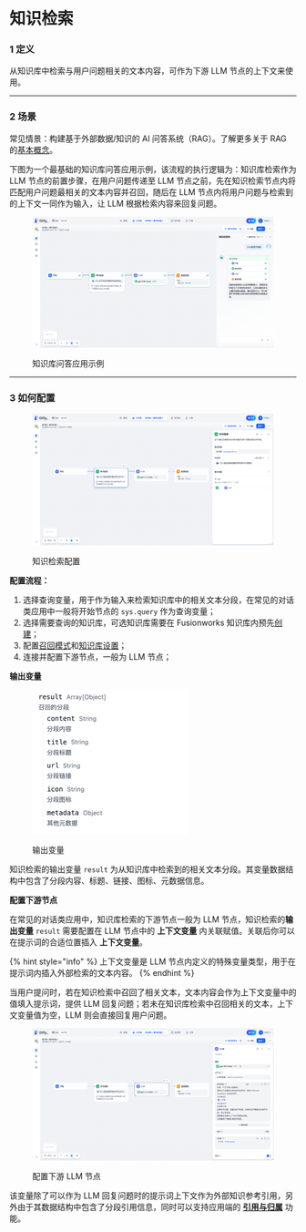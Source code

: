 # 知识检索

### 1 定义

从知识库中检索与用户问题相关的文本内容，可作为下游 LLM 节点的上下文来使用。

***

### 2 场景

常见情景：构建基于外部数据/知识的 AI 问答系统（RAG）。了解更多关于 RAG 的[基本概念](../../../learn-more/extended-reading/retrieval-augment/)。

下图为一个最基础的知识库问答应用示例，该流程的执行逻辑为：知识库检索作为 LLM 节点的前置步骤，在用户问题传递至 LLM 节点之前，先在知识检索节点内将匹配用户问题最相关的文本内容并召回，随后在 LLM 节点内将用户问题与检索到的上下文一同作为输入，让 LLM 根据检索内容来回复问题。

<figure><img src="../../../.gitbook/assets/image (193).png" alt=""><figcaption><p>知识库问答应用示例</p></figcaption></figure>

***

### 3 如何配置

<figure><img src="../../../.gitbook/assets/image (2) (1) (1) (1) (1) (1) (1) (1).png" alt=""><figcaption><p>知识检索配置</p></figcaption></figure>

**配置流程：**

1. 选择查询变量，用于作为输入来检索知识库中的相关文本分段，在常见的对话类应用中一般将开始节点的 `sys.query` 作为查询变量；
2. 选择需要查询的知识库，可选知识库需要在 Fusionworks 知识库内预先[创建](../../knowledge-base/create\_knowledge\_and\_upload\_documents.md#id-1-chuang-jian-zhi-shi-ku)；
3. 配置[召回模式](../../../learn-more/extended-reading/retrieval-augment/retrieval.md)和[知识库设置](../../knowledge-base/knowledge\_and\_documents\_maintenance.md#id-8-zhi-shi-ku-she-zhi)；
4. 连接并配置下游节点，一般为 LLM 节点；

**输出变量**

<figure><img src="../../../.gitbook/assets/image (199).png" alt="" width="272"><figcaption><p>输出变量</p></figcaption></figure>

知识检索的输出变量 `result` 为从知识库中检索到的相关文本分段。其变量数据结构中包含了分段内容、标题、链接、图标、元数据信息。

**配置下游节点**

在常见的对话类应用中，知识库检索的下游节点一般为 LLM 节点，知识检索的**输出变量** `result` 需要配置在 LLM 节点中的 **上下文变量** 内关联赋值。关联后你可以在提示词的合适位置插入 **上下文变量**。

{% hint style="info" %}
上下文变量是 LLM 节点内定义的特殊变量类型，用于在提示词内插入外部检索的文本内容。
{% endhint %}

当用户提问时，若在知识检索中召回了相关文本，文本内容会作为上下文变量中的值填入提示词，提供 LLM 回复问题；若未在知识库检索中召回相关的文本，上下文变量值为空，LLM 则会直接回复用户问题。

<figure><img src="../../../.gitbook/assets/image (3) (1) (1) (1) (1) (1) (1) (1).png" alt=""><figcaption><p>配置下游 LLM 节点</p></figcaption></figure>

该变量除了可以作为 LLM 回复问题时的提示词上下文作为外部知识参考引用，另外由于其数据结构中包含了分段引用信息，同时可以支持应用端的 [**引用与归属**](../../knowledge-base/retrieval\_test\_and\_citation.md#id-2-yin-yong-yu-gui-shu) 功能。
